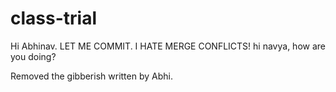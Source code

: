 # class-trial

Hi Abhinav. 
LET ME COMMIT. I HATE MERGE CONFLICTS!
hi navya, how are you doing?

Removed the gibberish written by Abhi. 
